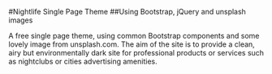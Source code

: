 #Nightlife Single Page Theme
##Using Bootstrap, jQuery and unsplash images

A free single page theme, using common Bootstrap components and some lovely image from unsplash.com.  The aim of the site is to provide a clean, airy but environmentally dark site for professional products or services such as nightclubs or cities advertising amenities.

